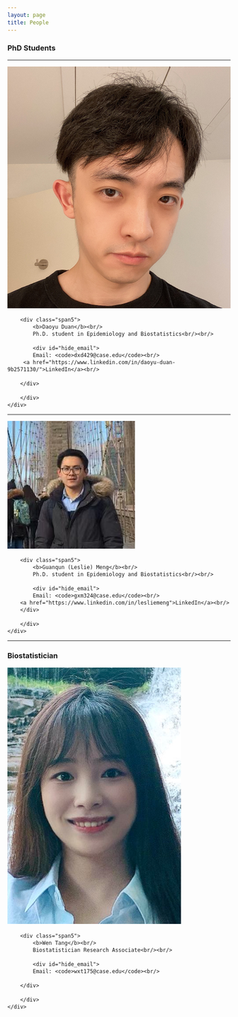```yaml
---
layout: page
title: People
---
```

### PhD Students
---


<div class="container">

  <div class="row-fluid">
     <div class="span2">
        <a href="./assets/pics/DD.JPG">
            <img src="./assets/pics/DD.JPG"
                  title="Daoyu Duan" alt="Daoyu Duan"/></a>
        	</div>

    
        <div class="span5">
            <b>Daoyu Duan</b><br/>
            Ph.D. student in Epidemiology and Biostatistics<br/><br/>

            <div id="hide_email">
            Email: <code>dxd429@case.edu</code><br/>
         <a href="https://www.linkedin.com/in/daoyu-duan-9b2571130/">LinkedIn</a><br/>
    
        </div>
       
        </div>
    </div>
</div>

---


<div class="container">

  <div class="row-fluid">
     <div class="span2">
        <a href="./assets/pics/LM.png">
            <img src="./assets/pics/LM.png"
                  title="Leslie Meng" alt="Leslie Meng"/></a>
        	</div>

    
        <div class="span5">
            <b>Guanqun (Leslie) Meng</b><br/>
            Ph.D. student in Epidemiology and Biostatistics<br/><br/>

            <div id="hide_email">
            Email: <code>gxm324@case.edu</code><br/>
        <a href="https://www.linkedin.com/in/lesliemeng">LinkedIn</a><br/>
        </div>
       
        </div>
    </div>
</div>

---

### Biostatistician

<div class="container">

  <div class="row-fluid">
     <div class="span2">
        <a href="./assets/pics/WT.png">
            <img src="./assets/pics/WT.png"
                  title="Wen Tang" alt="Wen Tang"/></a>
        	</div>

    

  
    
        <div class="span5">
            <b>Wen Tang</b><br/>
            Biostatistician Research Associate<br/><br/>

            <div id="hide_email">
            Email: <code>wxt175@case.edu</code><br/>
      
        </div>
       
        </div>
    </div>
</div>
